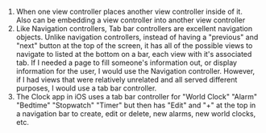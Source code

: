 1. When one view controller places another view controller inside of it. Also can be embedding a view controller into another view controller
2. Like Navigation controllers, Tab bar controllers are excellent navigation objects. Unlike navigation controllers, instead of having a "previous" and "next" button at the top of the screen, it has all of the possible views to navigate to listed at the bottom on a bar, each view with it's associated tab. If I needed a page to fill someone's information out, or display information for the user, I would use the Navigation controller. However, if I had views that were relatively unrelated and all served different purposes, I would use a tab bar controller.
3. The Clock app in iOS uses a tab bar controller for "World Clock" "Alarm" "Bedtime" "Stopwatch" "Timer" but then has "Edit" and "+" at the top in a navigation bar to create, edit or delete, new alarms, new world clocks, etc.

